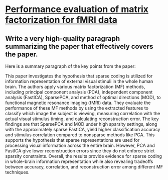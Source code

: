 # [Performance evaluation of matrix factorization for fMRI data](https://arxiv.org/abs/2312.08809)

## Write a very high-quality paragraph summarizing the paper that effectively covers the paper.

 Here is a summary paragraph of the key points from the paper:

This paper investigates the hypothesis that sparse coding is utilized for information representation of external visual stimuli in the whole human brain. The authors apply various matrix factorization (MF) methods, including principal component analysis (PCA), independent component analysis (FastICA), SparsePCA, and method of optimal directions (MOD), to functional magnetic resonance imaging (fMRI) data. They evaluate the performance of these MF methods by using the extracted features to classify which image the subject is viewing, measuring correlation with the actual visual stimulus timing, and calculating reconstruction error. The key findings are that SparsePCA and MOD under high sparsity settings, along with the approximately sparse FastICA, yield higher classification accuracy and stimulus correlation compared to nonsparse methods like PCA. This supports the hypothesis that sparse representations are used for processing visual information across the entire brain. However, PCA and FastICA give lower reconstruction errors since they do not enforce strict sparsity constraints. Overall, the results provide evidence for sparse coding in whole-brain information representation while also revealing tradeoffs between accuracy, correlation, and reconstruction error among different MF techniques.
